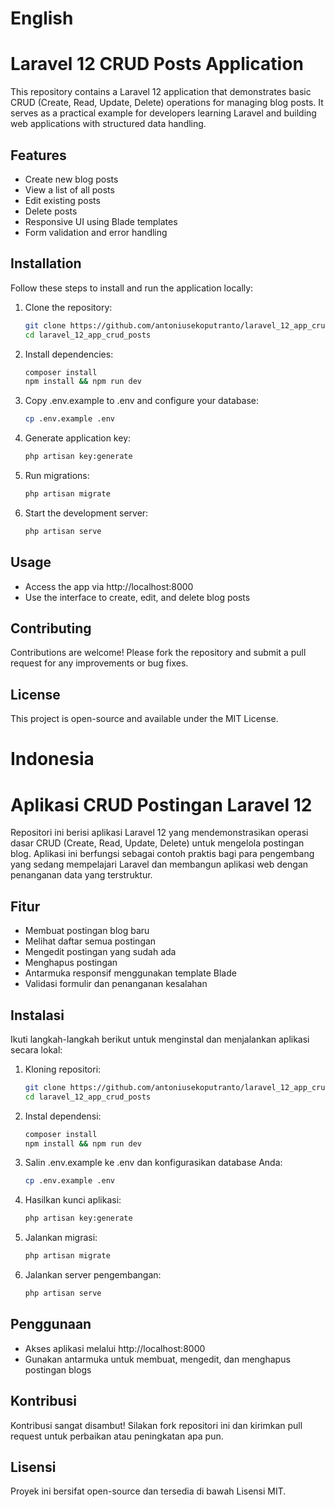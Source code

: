 # English

# Laravel 12 CRUD Posts Application

This repository contains a Laravel 12 application that demonstrates basic CRUD (Create, Read, Update, Delete) operations for managing blog posts. It serves as a practical example for developers learning Laravel and building web applications with structured data handling.

## Features

- Create new blog posts
- View a list of all posts
- Edit existing posts
- Delete posts
- Responsive UI using Blade templates
- Form validation and error handling

## Installation

Follow these steps to install and run the application locally:

1. Clone the repository:
   ```bash
   git clone https://github.com/antoniusekoputranto/laravel_12_app_crud_posts.git
   cd laravel_12_app_crud_posts
   ```

2. Install dependencies:
    ```bash
    composer install
    npm install && npm run dev
    ```

3. Copy .env.example to .env and configure your database:
    ```bash
    cp .env.example .env
    ```

4. Generate application key:
    ```bash
    php artisan key:generate
    ```

5. Run migrations:
    ```bash
    php artisan migrate
    ```

6. Start the development server:
    ```bash
    php artisan serve
    ```

## Usage

- Access the app via http://localhost:8000
- Use the interface to create, edit, and delete blog posts

## Contributing

Contributions are welcome! Please fork the repository and submit a pull request for any improvements or bug fixes.

## License

This project is open-source and available under the MIT License.

# Indonesia

# Aplikasi CRUD Postingan Laravel 12

Repositori ini berisi aplikasi Laravel 12 yang mendemonstrasikan operasi dasar CRUD (Create, Read, Update, Delete) untuk mengelola postingan blog. Aplikasi ini berfungsi sebagai contoh praktis bagi para pengembang yang sedang mempelajari Laravel dan membangun aplikasi web dengan penanganan data yang terstruktur.

## Fitur

- Membuat postingan blog baru
- Melihat daftar semua postingan
- Mengedit postingan yang sudah ada
- Menghapus postingan
- Antarmuka responsif menggunakan template Blade
- Validasi formulir dan penanganan kesalahan

## Instalasi

Ikuti langkah-langkah berikut untuk menginstal dan menjalankan aplikasi secara lokal:

1. Kloning repositori:
   ```bash
   git clone https://github.com/antoniusekoputranto/laravel_12_app_crud_posts.git
   cd laravel_12_app_crud_posts
   ```

2. Instal dependensi:
    ```bash
    composer install
    npm install && npm run dev
    ```

3. Salin .env.example ke .env dan konfigurasikan database Anda:
    ```bash
    cp .env.example .env
    ```

4. Hasilkan kunci aplikasi:
    ```bash
    php artisan key:generate
    ```

5. Jalankan migrasi:
    ```bash
    php artisan migrate
    ```

6. Jalankan server pengembangan:
    ```bash
    php artisan serve
    ```

## Penggunaan

- Akses aplikasi melalui http://localhost:8000
- Gunakan antarmuka untuk membuat, mengedit, dan menghapus postingan blogs

## Kontribusi

Kontribusi sangat disambut! Silakan fork repositori ini dan kirimkan pull request untuk perbaikan atau peningkatan apa pun.

## Lisensi

Proyek ini bersifat open-source dan tersedia di bawah Lisensi MIT.